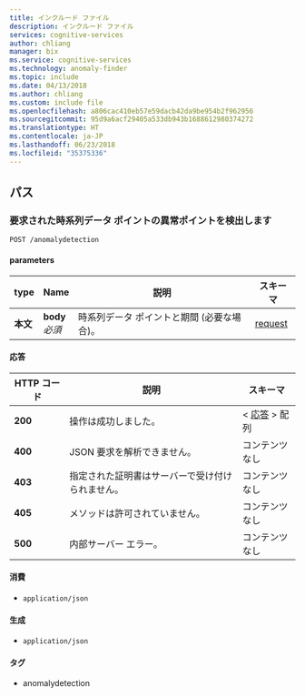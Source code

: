 ```yaml
---
title: インクルード ファイル
description: インクルード ファイル
services: cognitive-services
author: chliang
manager: bix
ms.service: cognitive-services
ms.technology: anomaly-finder
ms.topic: include
ms.date: 04/13/2018
ms.author: chliang
ms.custom: include file
ms.openlocfilehash: a806cac410eb57e59dacb42da9be954b2f962956
ms.sourcegitcommit: 95d9a6acf29405a533db943b1688612980374272
ms.translationtype: HT
ms.contentlocale: ja-JP
ms.lasthandoff: 06/23/2018
ms.locfileid: "35375336"
---
```

<a name="paths"></a>
## <a name="paths"></a>パス

<a name="anomalydetection-post"></a>
### <a name="detect-anomaly-points-for-the-time-series-data-points-requested"></a>要求された時系列データ ポイントの異常ポイントを検出します
```
POST /anomalydetection
```


#### <a name="parameters"></a>parameters

|type|Name|説明|スキーマ|
|---|---|---|---|
|**本文**|**body**  <br>*必須*|時系列データ ポイントと期間 (必要な場合)。|[request](#request)|


#### <a name="responses"></a>応答

|HTTP コード|説明|スキーマ|
|---|---|---|
|**200**|操作は成功しました。|< [応答](#response) > 配列|
|**400**|JSON 要求を解析できません。|コンテンツなし|
|**403**|指定された証明書はサーバーで受け付けられません。|コンテンツなし|
|**405**|メソッドは許可されていません。|コンテンツなし|
|**500**|内部サーバー エラー。|コンテンツなし|


#### <a name="consumes"></a>消費

* `application/json`


#### <a name="produces"></a>生成

* `application/json`


#### <a name="tags"></a>タグ

* anomalydetection



